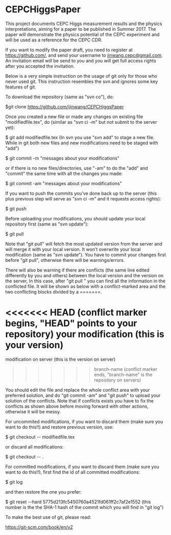 # CEPCHiggsPaper

This project documents CEPC Higgs measurement results and the physics interpretations, aiming for a paper to be published in Summer 2017. 
The paper will demonstrate the physics potential of the CEPC experiment and will be used as a reference for the CEPC CDR.

If you want to modify the paper draft, you need to register at https://github.com/, and send your username to jinwang.cepc@gmail.com.
An invitation email will be send to you and you will get full access rights after you accepted the invitation.


Below is a very simple instruction on the usage of git only for those who never used git. 
This instruction resembles the svn and ignores some key features of git.

To download the repository (same as "svn co"), do:

$git clone https://github.com/ijinwang/CEPCHiggsPaper

Once you created a new file or made any changes on existing file "modifiedfile.tex", do (similar as "svn ci -m" but not submit to the server yet):

$ git add modifiedfile.tex  (In svn you use "svn add" to stage a new file. While in git both new files and new modifications need to be staged with "add")

$ git commit -m "messages about your modifications"

or if there is no new files/directories, use "-am" to do the "add" and "commit" the same time with all the changes you made:

$ git commit -am "messages about your modifications"

If you want to push the commits you’ve done back up to the server (this plus previous step will serve as "svn ci -m" and it requests access rights):

$ git push

Before uploading your modifications, you should update your local repository first (same as "svn update"):

$ git pull

Note that "git pull" will fetch the most updated version from the server and will merge it with your local version.
It won't overwrite your local modification (same as "svn update"). 
You have to commit your changes first before "git pull", otherwise there will be warnings/errors.

There will also be warning if there are conflicts (the same line edited differently by you and others) between the local version and the version on the server, 
In this case, after "git pull " you can find all the information in the conflicted file. 
It will be shown as below with a conflict-marked area and the two conflicting blocks divided by a =======.

<<<<<<< HEAD (conflict marker begins, "HEAD" points to your repository)
your modification  (this is your version)
=======
modification on server (this is the version on server)
>>>>>>> branch-name (conflict marker ends, "branch-name" is the repository on servers)

You should edit the file and replace the whole conflict area with your preferred solution, and do "git commit -am" and "git push" to upload your solution of the conflicts.
Note that if conflicts exists you have to fix the conflicts as shown above before moving forward with other actions, otherwise it will be messy.

For uncommited modifications, if you want to discard them (make sure you want to do this!!) and restore previous version, use:

$ git checkout -- modifiedfile.tex

or discard all modifications:

$ git checkout -- .

For committed modifications, if you want to discard them (make sure you want to do this!!), first find the id of all committed modifications:

$ git log

and then restore the one you prefer:

$ git reset --hard 5775d213fc5450760a4521fd061ff2c7af2e1552  (this number is the the SHA-1 hash of the commit which you will find in "git log")


To make the best use of git, please read:

https://git-scm.com/book/en/v2
